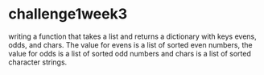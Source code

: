 # challenge1week3
 writing a function that takes a list and returns a dictionary with keys evens, odds, and chars. The value for evens is a list of sorted even numbers, the value for odds is a list of sorted odd numbers and chars is a list of sorted character strings.  

